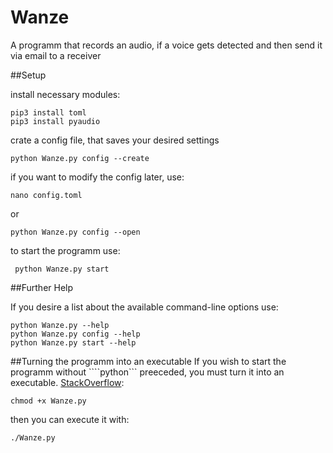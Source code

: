 # Wanze
A programm that records an audio, if a voice gets detected and then send it via email to a receiver

##Setup

install necessary modules:

```
pip3 install toml
pip3 install pyaudio
```

crate a config file, that saves your desired settings
```
python Wanze.py config --create
```

if you want to modify the config later, use:
```
nano config.toml
```
or
```
python Wanze.py config --open
```

to start the programm use:
```
 python Wanze.py start
```

##Further Help

If you desire a list about the available command-line options use:
```
python Wanze.py --help
python Wanze.py config --help
python Wanze.py start --help
```

##Turning the programm into an executable
If you wish to start the programm without ````python``` preeceded, you must turn it into an executable.
[StackOverflow](https://stackoverflow.com/questions/304883/what-do-i-use-on-linux-to-make-a-python-program-executable):
```
chmod +x Wanze.py
```
then you can execute it with:
```
./Wanze.py
```
